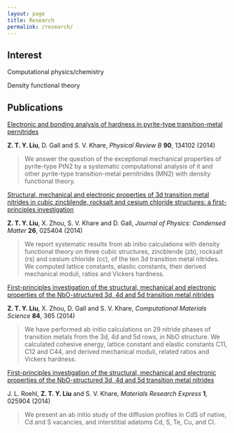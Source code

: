 ```yaml
---
layout: page
title: Research
permalink: /research/
---
```


Interest
--------
Computational physics/chemistry

Density functional theory

Publications
------------

[Electronic and bonding analysis of hardness in pyrite-type transition-metal pernitrides](http://journals.aps.org/prb/abstract/10.1103/PhysRevB.90.134102)

**Z. T. Y. Liu**, D. Gall and S. V. Khare, *Physical Review B* **90**, 134102 (2014)
> We answer the question of the exceptional mechanical properties of pyrite-type PtN2 by a systematic computational analysis of it and other pyrite-type transition-metal pernitrides (MN2) with density functional theory.

[Structural, mechanical and electronic properties of 3d transition metal nitrides in cubic zincblende, rocksalt and cesium chloride structures: a first-principles investigation](http://iopscience.iop.org/0953-8984/26/2/025404/)

**Z. T. Y. Liu**, X. Zhou, S. V. Khare and D. Gall, *Journal of Physics: Condensed Matter* **26**, 025404 (2014)
> We report systematic results from ab initio calculations with density functional theory on three cubic structures, zincblende (zb), rocksalt (rs) and cesium chloride (cc), of the ten 3d transition metal nitrides. We computed lattice constants, elastic constants, their derived mechanical moduli, ratios and Vickers hardness.

[First-principles investigation of the structural, mechanical and electronic properties of the NbO-structured 3d, 4d and 5d transition metal nitrides](http://www.sciencedirect.com/science/article/pii/S0927025613007957)

**Z. T. Y. Liu**, X. Zhou, D. Gall and S. V. Khare, *Computational Materials Science* **84**, 365 (2014)
> We have performed ab initio calculations on 29 nitride phases of transition metals from the 3d, 4d and 5d rows, in NbO structure. We calculated cohesive energy, lattice constant and elastic constants C11, C12 and C44, and derived mechanical moduli, related ratios and Vickers hardness.

[First-principles investigation of the structural, mechanical and electronic properties of the NbO-structured 3d, 4d and 5d transition metal nitrides](http://iopscience.iop.org/2053-1591/1/2/025904/)

J. L. Roehl, **Z. T. Y. Liu** and S. V. Khare, *Materials Research Express* **1**, 025904 (2014)
> We present an ab initio study of the diffusion profiles in CdS of native, Cd and S vacancies, and interstitial adatoms Cd, S, Te, Cu, and Cl.
